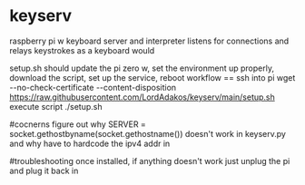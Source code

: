 # keyserv
raspberry pi w keyboard server and interpreter
listens for connections and relays keystrokes as a keyboard would

setup.sh should update the pi zero w, set the environment up properly, download the script, set up the service, reboot
workflow == 
ssh into pi
wget --no-check-certificate --content-disposition https://raw.githubusercontent.com/LordAdakos/keyserv/main/setup.sh
execute script ./setup.sh 


#cocnerns
figure out why SERVER = socket.gethostbyname(socket.gethostname()) doesn't work in keyserv.py and why have to hardcode the ipv4 addr in


#troubleshooting
once installed, if anything doesn't work just unplug the pi and plug it back in
